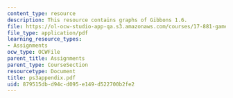 ```yaml
---
content_type: resource
description: This resource contains graphs of Gibbons 1.6.
file: https://ol-ocw-studio-app-qa.s3.amazonaws.com/courses/17-881-game-theory-and-political-theory-fall-2004/879515dbd94cd095e149d522700b2fe2_ps3appendix.pdf
file_type: application/pdf
learning_resource_types:
- Assignments
ocw_type: OCWFile
parent_title: Assignments
parent_type: CourseSection
resourcetype: Document
title: ps3appendix.pdf
uid: 879515db-d94c-d095-e149-d522700b2fe2
---
```

